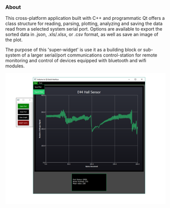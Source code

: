 ### About

This cross-platform application built with C++ and programmatic Qt offers a class structure for reading, parsing, plotting, analyzing and saving the data read from a selected system serial port. Options are available to export the sorted data in .json, .xls/.xlsx, or .csv format, as well as save an image of the plot.

The purpose of this 'super-widget' is use it as a building block or sub-system of a larger serial/port communications control-station for remote monitoring and control of devices equipped with bluetooth and wifi modules.

<p align="center">
<img src="https://raw.githubusercontent.com/NickJoannette/PortSuite/master/images/PortSuite_alt_layout.png">
  </p>
